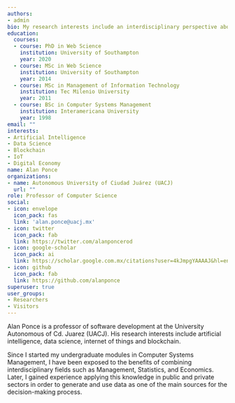 ```yaml
---
authors:
- admin
bio: My research interests include an interdisciplinary perspective about the effects of artificial intelligence, data science, internet of things, and blockchain on the digital economy.
education:
  courses:
  - course: PhD in Web Science
    institution: University of Southampton
    year: 2020
  - course: MSc in Web Science
    institution: University of Southampton
    year: 2014
  - course: MSc in Management of Information Technology
    institution: Tec Milenio University
    year: 2011
  - course: BSc in Computer Systems Management 
    institution: Interamericana University
    year: 1998
email: ""
interests:
- Artificial Intelligence
- Data Science
- Blockchain
- IoT
- Digital Economy
name: Alan Ponce
organizations:
- name: Autonomous University of Ciudad Juárez (UACJ)
  url: ""
role: Professor of Computer Science
social:
- icon: envelope
  icon_pack: fas
  link: 'alan.ponce@uacj.mx'
- icon: twitter
  icon_pack: fab
  link: https://twitter.com/alanponcerod
- icon: google-scholar
  icon_pack: ai
  link: https://scholar.google.com.mx/citations?user=4kJmpgYAAAAJ&hl=en
- icon: github
  icon_pack: fab
  link: https://github.com/alanponce
superuser: true
user_groups:
- Researchers
- Visitors
---
```


Alan Ponce is a professor of software development at the University Autonomous of Cd. Juarez (UACJ). His research interests include artificial intelligence, data science, internet of things and blockchain.

Since I started my undergraduate modules in Computer Systems Management, I have been exposed to the benefits of combining interdisciplinary fields such as Management, Statistics, and Economics. Later, I gained experience applying this knowledge in public and private sectors in order to generate and use data as one of the main sources for the decision-making process.
